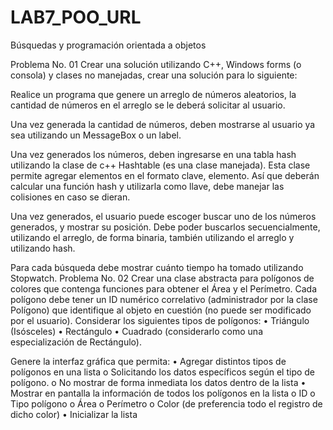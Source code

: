 # LAB7_POO_URL
Búsquedas y programación orientada a objetos

Problema No. 01
Crear una solución utilizando C++, Windows forms (o consola) y clases no manejadas, 
crear una solución para lo siguiente: 

Realice un programa que genere un arreglo de números aleatorios, la cantidad de 
números en el arreglo se le deberá solicitar al usuario. 

Una vez generada la cantidad de números, deben mostrarse al usuario ya sea utilizando 
un MessageBox o un label. 

Una vez generados los números, deben ingresarse en una tabla hash utilizando la clase 
de c++ Hashtable (es una clase manejada). Esta clase permite agregar elementos en el 
formato clave, elemento. Así que deberán calcular una función hash y utilizarla como 
llave, debe manejar las colisiones en caso se dieran. 

Una vez generados, el usuario puede escoger buscar uno de los números generados, y 
mostrar su posición. Debe poder buscarlos secuencialmente, utilizando el arreglo, de 
forma binaria, también utilizando el arreglo y utilizando hash. 

Para cada búsqueda debe mostrar cuánto tiempo ha tomado utilizando Stopwatch. 
Problema No. 02
Crear una clase abstracta para polígonos de colores que contenga funciones para 
obtener el Área y el Perímetro. Cada polígono debe tener un ID numérico correlativo 
(administrador por la clase Polígono) que identifique al objeto en cuestión (no puede ser 
modificado por el usuario).
Considerar los siguientes tipos de polígonos:
• Triángulo (Isósceles)
• Rectángulo
• Cuadrado (considerarlo como una especialización de Rectángulo).

Genere la interfaz gráfica que permita:
• Agregar distintos tipos de polígonos en una lista
o Solicitando los datos específicos según el tipo de polígono.
o No mostrar de forma inmediata los datos dentro de la lista
• Mostrar en pantalla la información de todos los polígonos en la lista
o ID
o Tipo polígono
o Área
o Perímetro
o Color (de preferencia todo el registro de dicho color)
• Inicializar la lista
